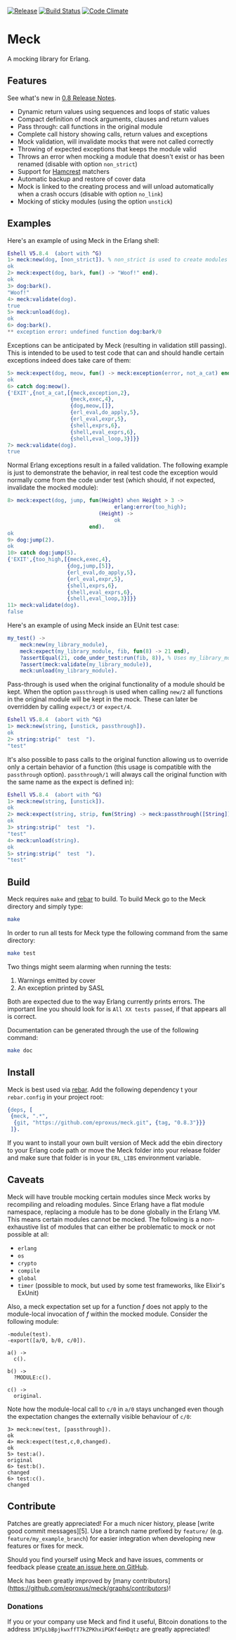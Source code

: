 [![Release](http://img.shields.io/github/release/eproxus/meck.svg?style=flat-square)](https://github.com/eproxus/meck/releases/latest)
[![Build Status](https://img.shields.io/travis/eproxus/meck/master.svg?style=flat-square)](http://travis-ci.org/eproxus/meck)
[![Code Climate](http://img.shields.io/badge/code_climate-Erlang_18.3-brightgreen.svg?style=flat-square)](https://travis-ci.org/eproxus/meck/branches)

Meck
====

A mocking library for Erlang.

Features
--------

See what's new in [0.8 Release Notes][1].

  * Dynamic return values using sequences and loops of static values
  * Compact definition of mock arguments, clauses and return values
  * Pass through: call functions in the original module
  * Complete call history showing calls, return values and exceptions
  * Mock validation, will invalidate mocks that were not called correctly
  * Throwing of expected exceptions that keeps the module valid
  * Throws an error when mocking a module that doesn't exist or has been
    renamed (disable with option `non_strict`)
  * Support for [Hamcrest][2] matchers
  * Automatic backup and restore of cover data
  * Mock is linked to the creating process and will unload automatically
    when a crash occurs (disable with option `no_link`)
  * Mocking of sticky modules (using the option `unstick`)

Examples
--------
Here's an example of using Meck in the Erlang shell:

```erl
Eshell V5.8.4  (abort with ^G)
1> meck:new(dog, [non_strict]). % non_strict is used to create modules that don't exist
ok
2> meck:expect(dog, bark, fun() -> "Woof!" end).
ok
3> dog:bark().
"Woof!"
4> meck:validate(dog).
true
5> meck:unload(dog).
ok
6> dog:bark().
** exception error: undefined function dog:bark/0
```

Exceptions can be anticipated by Meck (resulting in validation still
passing). This is intended to be used to test code that can and should
handle certain exceptions indeed does take care of them:

```erl
5> meck:expect(dog, meow, fun() -> meck:exception(error, not_a_cat) end).
ok
6> catch dog:meow().
{'EXIT',{not_a_cat,[{meck,exception,2},
                    {meck,exec,4},
                    {dog,meow,[]},
                    {erl_eval,do_apply,5},
                    {erl_eval,expr,5},
                    {shell,exprs,6},
                    {shell,eval_exprs,6},
                    {shell,eval_loop,3}]}}
7> meck:validate(dog).
true
```

Normal Erlang exceptions result in a failed validation. The following
example is just to demonstrate the behavior, in real test code the
exception would normally come from the code under test (which should,
if not expected, invalidate the mocked module):

```erl
8> meck:expect(dog, jump, fun(Height) when Height > 3 ->
                                  erlang:error(too_high);
                             (Height) ->
                                  ok
                          end).
ok
9> dog:jump(2).
ok
10> catch dog:jump(5).
{'EXIT',{too_high,[{meck,exec,4},
                   {dog,jump,[5]},
                   {erl_eval,do_apply,5},
                   {erl_eval,expr,5},
                   {shell,exprs,6},
                   {shell,eval_exprs,6},
                   {shell,eval_loop,3}]}}
11> meck:validate(dog).
false
```

Here's an example of using Meck inside an EUnit test case:

```erlang
my_test() ->
    meck:new(my_library_module),
    meck:expect(my_library_module, fib, fun(8) -> 21 end),
    ?assertEqual(21, code_under_test:run(fib, 8)), % Uses my_library_module
    ?assert(meck:validate(my_library_module)),
    meck:unload(my_library_module).
```

Pass-through is used when the original functionality of a module
should be kept. When the option `passthrough` is used when calling
`new/2` all functions in the original module will be kept in the
mock. These can later be overridden by calling `expect/3` or
`expect/4`.

```erl
Eshell V5.8.4  (abort with ^G)
1> meck:new(string, [unstick, passthrough]).
ok
2> string:strip("  test  ").
"test"
```

It's also possible to pass calls to the original function allowing us
to override only a certain behavior of a function (this usage is
compatible with the `passthrough` option). `passthrough/1` will always
call the original function with the same name as the expect is 
defined in):

```erl
Eshell V5.8.4  (abort with ^G)
1> meck:new(string, [unstick]).
ok
2> meck:expect(string, strip, fun(String) -> meck:passthrough([String]) end).
ok
3> string:strip("  test  ").
"test"
4> meck:unload(string).
ok
5> string:strip("  test  ").
"test"
```

Build
-----

Meck requires `make` and [rebar][1] to build. To build Meck go to the Meck directory
and simply type:

```sh
make
```

In order to run all tests for Meck type the following command from the same directory:

```sh
make test
```

Two things might seem alarming when running the tests:

  1. Warnings emitted by cover
  2. An exception printed by SASL

Both are expected due to the way Erlang currently prints errors. The
important line you should look for is `All XX tests passed`, if that
appears all is correct.

Documentation can be generated through the use of the following command:

```sh
make doc
```

Install
-------

Meck is best used via [rebar][3]. Add the following dependency t
your `rebar.config` in your project root:

```erlang
{deps, [
 {meck, ".*",
  {git, "https://github.com/eproxus/meck.git", {tag, "0.8.3"}}}
 ]}.
```

If you want to install your own built version of Meck add the ebin
directory to your Erlang code path or move the Meck folder into your
release folder and make sure that folder is in your `ERL_LIBS`
environment variable.

Caveats
-------

Meck will have trouble mocking certain modules since Meck works by
recompiling and reloading modules. Since Erlang have a flat module
namespace, replacing a module has to be done globally in the
Erlang VM. This means certain modules cannot be mocked. The
following is a non-exhaustive list of modules that can either be
problematic to mock or not possible at all:

* `erlang`
* `os`
* `crypto`
* `compile`
* `global`
* `timer` (possible to mock, but used by some test frameworks, like Elixir's ExUnit)

Also, a meck expectation set up for a function _f_ does not apply to the module-local invocation of _f_ within the mocked module.
Consider the following module:
```
-module(test).
-export([a/0, b/0, c/0]).

a() ->
  c().

b() ->
  ?MODULE:c().

c() ->
  original.
```
Note how the module-local call to `c/0` in `a/0` stays unchanged even though the expectation changes the externally visible behaviour of `c/0`:

```
3> meck:new(test, [passthrough]).
ok
4> meck:expect(test,c,0,changed).
ok
5> test:a().
original
6> test:b().
changed
6> test:c().
changed
```

Contribute
----------

Patches are greatly appreciated! For a much nicer history, please
[write good commit messages][5]. Use a branch name prefixed by
`feature/` (e.g. `feature/my_example_branch`) for easier integration
when developing new features or fixes for meck.

Should you find yourself using Meck and have issues, comments or
feedback please [create an issue here on GitHub][4].

Meck has been greatly improved by [many contributors]
(https://github.com/eproxus/meck/graphs/contributors)!

### Donations

If you or your company use Meck and find it useful, Bitcoin donations to the address `1M7pLbBpjkwxffT7kZPKhxiPGKf4eHDqtz` are greatly appreciated!

  [1]: https://github.com/eproxus/meck/wiki/0.8-Release-Notes
       "0.8 Release Notes"
  [2]: https://github.com/hyperthunk/hamcrest-erlang "Hamcrest for Erlang"
  [3]: https://github.com/basho/rebar "Rebar - A build tool for Erlang"
  [4]: http://github.com/eproxus/meck/issues "Meck issues"

